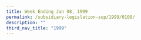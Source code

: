 ```yaml
---
title: Week Ending Jan 08, 1999
permalink: /subsidiary-legislation-sup/1999/0108/
description: ""
third_nav_title: "1999"
---
```

